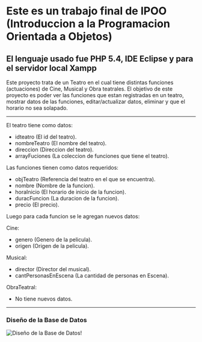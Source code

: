 # Este es un trabajo final de IPOO (Introduccion a la Programacion Orientada a Objetos)

## El lenguaje usado fue **PHP 5.4**, IDE Eclipse  y para el servidor local **Xampp**

Este proyecto trata de un Teatro en el cual tiene distintas funciones (actuaciones) de Cine, Musical y Obra teatrales.
El objetivo de este proyecto es poder ver las funciones que estan registradas en un teatro, mostrar datos de las funciones, editar/actualizar datos,
eliminar y que el horario no sea solapado.

---

El teatro tiene como datos:

- idteatro (El id del teatro).
- nombreTeatro (El nombre del teatro).
- direccion (Direccion del teatro).
- arrayFuciones (La coleccion de funciones que tiene el teatro).


Las funciones tienen como datos requeridos:

- objTeatro (Referencia del teatro en el que se encuentra).
- nombre (Nombre de la funcion).
- horaInicio (El horario de inicio de la funcion).
- duracFuncion (La duracion de la funcion).
- precio (El precio).


Luego para cada funcion se le agregan nuevos datos:

Cine:
- genero (Genero de la pelicula).
- origen (Origen de la pelicula).

Musical:

- director (Director del musical).
- cantPersonasEnEscena (La cantidad de personas en Escena).

ObraTeatral:

- No tiene nuevos datos.

---

### Diseño de la Base de Datos

![Diseño de la Base de Datos!](diseño-bd-teatro.png)
